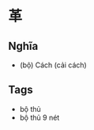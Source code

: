# 革

## Nghĩa
* (bộ) Cách (cải cách)

## Tags
* bộ thủ
* bộ thủ 9 nét

<script>window.HANZI_FIELD='革';</script>